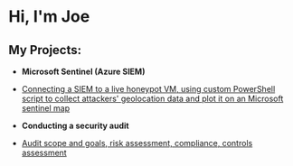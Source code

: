 <h1>Hi, I'm Joe </h1>

<h2>My Projects:</h2>

- <b>Microsoft Sentinel (Azure SIEM)</b>
- [Connecting a SIEM to a live honeypot VM, using custom PowerShell script to collect attackers' geolocation data and plot it on an Microsoft sentinel map](https://github.com/joe1437/AzureSIEM)


 - <b>Conducting a security audit</b>
-  [Audit scope and goals, risk assessment, compliance, controls assessment ](https://github.com/joe1437/Security-Audit)
